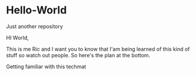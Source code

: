 # Hello-World
Just another repository

HI World,

This is me Ric and I want you to know that I'am being learned of this kind of stuff so watch out people.
So here's the plan at the bottom.


Getting familiar with this techmat
